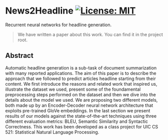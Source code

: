 
# News2Headline [![License: MIT](https://img.shields.io/badge/License-MIT-yellow.svg)](https://opensource.org/licenses/MIT)

Recurrent neural networks for headline generation.

> We have written a paper about this work. You can find it in the project root.


## Abstract
Automatic headline generation is a sub-task of document summarization with many reported applications.
The aim of this paper is to describe the approach that we followed to predict articles headline starting from their content. We first introduce the reasons and related work that inspired us, illustrate the dataset we used, present some of the foundamental preprocessing steps performed on the dataset and then we dive into the details about the model we used. We are proposing two different models, both made up by an Encoder-Decoder neural network architecture that exploits pre-trained GloVe embeddings. In the last section we present results of our models against the state-of-the-art techniques using three different evaluation metrics: BLEU, Semantic Similarity and Syntactic Correctness.
This work has been developed as a class project for UIC CS 521: Statistical Natural Language Processing.
